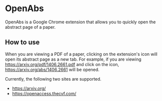 # OpenAbs

OpenAbs is a Google Chrome extension that allows you to quickly open the abstract page of a paper.

## How to use

When you are viewing a PDF of a paper, clicking on the extension's icon will open its abstract page as a new tab.
For example, if you are viewing https://arxiv.org/pdf/1406.2661.pdf and click on the icon, https://arxiv.org/abs/1406.2661 will be opened.

Currently, the following two sites are supported.

- https://arxiv.org/
- https://openaccess.thecvf.com/
